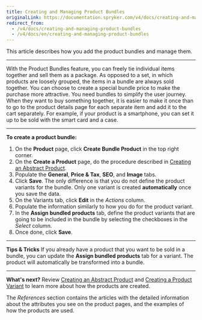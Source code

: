 ```yaml
---
title: Creating and Managing Product Bundles
originalLink: https://documentation.spryker.com/v4/docs/creating-and-managing-product-bundles
redirect_from:
  - /v4/docs/creating-and-managing-product-bundles
  - /v4/docs/en/creating-and-managing-product-bundles
---
```


This article describes how you add the product bundles and manage them. 
***
With the Product Bundles feature, you can freely tie individual items together and sell them as a package. As opposed to a set, in which products are loosely grouped, the items in a bundle are always sold together. You can choose to create a special bundle price to make the purchase more attractive.
You need bundles to simplify the user journey. When they want to buy something together, it is easier to make it once than to go to the product details page for each separate item and add it to the cart separately.
For example, if your product is a smartphone, you can set it up to be sold with the smart card and a case.
***
**To create a product bundle:**
1. On the **Product** page, click **Create Bundle Product** in the top right corner.
2. On the **Create a Product** page, do the procedure described in [Creating an Abstract Product](/docs/scos/dev/user-guides/202001.0/back-office-user-guide/products/products/abstract-products/creating-an-abs).
3. Populate the **General**, **Price & Tax**, **SEO**, and **Image** tabs.
4. Click **Save**.
    The only difference is that you do not define the product variants for the bundle.
    Only one variant is created **automatically** once you save the data.
5. On the Variants tab, click **Edit** in the _Actions_ column.
6. Populate the information similarly to how you do for the product variant.
7. In the **Assign bundled products** tab, define the product variants that are going to be included in the bundle by selecting the checkboxes in the _Select_ сolumn.
8. Once done, click **Save**.

***
**Tips & Tricks**
If you already have a product that you want to be sold in a bundle, you can update the **Assign bundled products** tab for a variant. The product will automatically be transformed into a bundle.
***
**What's next?**
Review [Creating an Abstract Product](/docs/scos/dev/user-guides/202001.0/back-office-user-guide/products/products/abstract-products/creating-an-abs) and [Creating a Product Variant](/docs/scos/dev/user-guides/202001.0/back-office-user-guide/products/products/concrete-products/creating-a-prod) to learn more about how the products are created. 

The _References_ section contains the articles with the detailed information about the attributes you see on the product pages, and the examples of how the products are used.
